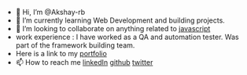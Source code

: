 - 👋 Hi, I’m @Akshay-rb
- 🌱 I’m currently learning Web Development and building projects.
- 💞️ I’m looking to collaborate on anything related to [javascript](https://camo.githubusercontent.com/8b8acb695825952633084168a29de989414d678ec8f4dbc6ce3a9d33cc830bd2/68747470733a2f2f696d672e69636f6e73382e636f6d2f636f6c6f722f3134342f3030303030302f6a6176617363726970742e706e67)
- work experience : I have worked as a QA and automation tester. Was part of the framework building team.  
- Here is a link to my [portfolio](https://bijapurakshay.netlify.app/)
- 📫 How to reach me [linkedIn](https://www.linkedin.com/in/akshay-r-bijapur-3548039a/) [github](https://github.com/Akshay-rb) [twitter](https://twitter.com/akshaybijapur)

<!---
Akshay-rb/Akshay-rb is a ✨ special ✨ repository because its `README.md` (this file) appears on your GitHub profile.
You can click the Preview link to take a look at your changes.
--->
